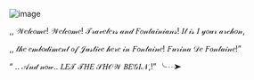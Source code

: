 ![image](https://github.com/user-attachments/assets/6fe9f611-084f-4c65-ba6f-9bc344e6f987)

,, 𝒲𝑒𝓁𝒸𝑜𝓂𝑒! 𝒲𝑒𝓁𝒸𝑜𝓂𝑒! 𝒯𝓇𝒶𝓋𝑒𝓁𝑒𝓇𝓈 𝒶𝓃𝒹 𝐹𝑜𝓃𝓉𝒶𝒾𝓃𝒾𝒶𝓃𝓈! 𝐼𝓉 𝒾𝓈 𝐼 𝓎𝑜𝓊𝓇 𝒶𝓇𝒸𝒽𝑜𝓃, 

,, 𝓉𝒽𝑒 𝑒𝓂𝒷𝑜𝒹𝒾𝓂𝑒𝓃𝓉 𝑜𝒻 𝒥𝓊𝓈𝓉𝒾𝒸𝑒 𝒽𝑒𝓇𝑒 𝒾𝓃 𝐹𝑜𝓃𝓉𝒶𝒾𝓃𝑒! 𝐹𝓊𝓇𝒾𝓃𝒶 𝒟𝑒 𝐹𝑜𝓃𝓉𝒶𝒾𝓃𝑒!”

  “ .. 𝒜𝓃𝒹 𝓃𝑜𝓌.. 𝐿𝐸𝒯 𝒯𝐻𝐸 𝒮𝐻𝒪𝒲 𝐵𝐸𝒢𝐼𝒩,!”
╰┈➤ 
